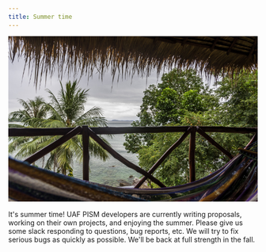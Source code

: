 ```yaml
---
title: Summer time
---
```


![Photo of a hammock with trees and water in the background](/img/news/dsc_0246-2.jpg)

It's summer time! UAF PISM developers are currently writing proposals,
working on their own projects, and enjoying the summer. Please give us
some slack responding to questions, bug reports, etc. We will try to fix
serious bugs as quickly as possible. We'll be back at full strength in
the fall.

